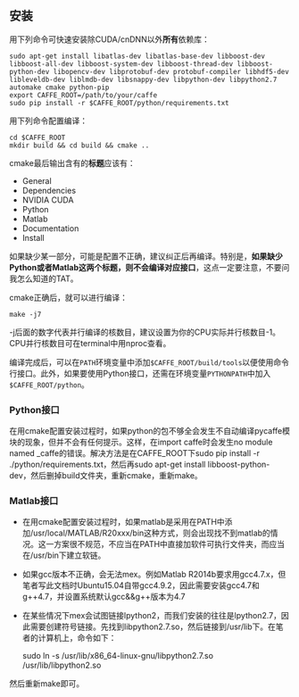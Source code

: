 ## 安装
用下列命令可快速安装除CUDA/cnDNN以外**所有**依赖库：

    sudo apt-get install libatlas-dev libatlas-base-dev libboost-dev libboost-all-dev libboost-system-dev libboost-thread-dev libboost-python-dev libopencv-dev libprotobuf-dev protobuf-compiler libhdf5-dev libleveldb-dev liblmdb-dev libsnappy-dev libpython-dev libpython2.7 automake cmake python-pip
    export CAFFE_ROOT=/path/to/your/caffe
    sudo pip install -r $CAFFE_ROOT/python/requirements.txt

用下列命令配置编译：

    cd $CAFFE_ROOT
    mkdir build && cd build && cmake ..

cmake最后输出含有的**标题**应该有：

* General
* Dependencies
* NVIDIA CUDA
* Python
* Matlab
* Documentation
* Install

如果缺少某一部分，可能是配置不正确，建议纠正后再编译。特别是，**如果缺少Python或者Matlab这两个标题，则不会编译对应接口**，这点一定要注意，不要问我怎么知道的TAT。

cmake正确后，就可以进行编译：

    make -j7

-j后面的数字代表并行编译的核数目，建议设置为你的CPU实际并行核数目-1。CPU并行核数目可在terminal中用nproc查看。

编译完成后，可以在```PATH```环境变量中添加```$CAFFE_ROOT/build/tools```以便使用命令行接口。此外，如果要使用Python接口，还需在环境变量```PYTHONPATH```中加入```$CAFFE_ROOT/python```。

### Python接口
在用cmake配置安装过程时，如果python的包不够全会发生不自动编译pycaffe模块的现象，但并不会有任何提示。这样，在import caffe时会发生no module named \_caffe的错误。解决方法是在CAFFE\_ROOT下sudo pip install -r ./python/requirements.txt，然后再sudo apt-get install libboost-python-dev，然后删掉build文件夹，重新cmake，重新make。 

### Matlab接口
* 在用cmake配置安装过程时，如果matlab是采用在PATH中添加/usr/local/MATLAB/R20xxx/bin这种方式，则会出现找不到matlab的情况。这一方案很不规范，不应当在PATH中直接加软件可执行文件夹，而应当在/usr/bin下建立软链。
* 如果gcc版本不正确，会无法mex。例如Matlab R2014b要求用gcc4.7.x，但笔者写此文档时Ubuntu15.04自带gcc4.9.2，因此需要安装gcc4.7和g++4.7，并设置系统默认gcc&&g++版本为4.7
* 在某些情况下mex会试图链接lpython2，而我们安装的往往是lpython2.7，因此需要创建符号链接。先找到libpython2.7.so，然后链接到/usr/lib下。在笔者的计算机上，命令如下：

    sudo ln -s /usr/lib/x86\_64-linux-gnu/libpython2.7.so /usr/lib/libpython2.so

然后重新make即可。



